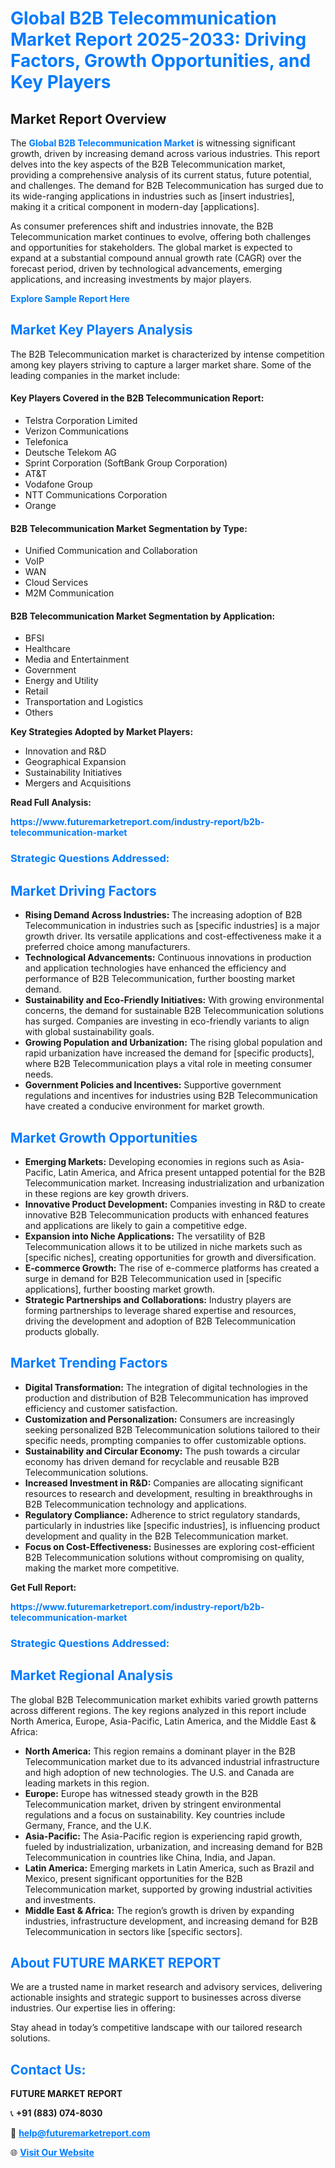 <h1 style="color: #007BFF;">Global B2B Telecommunication Market Report 2025-2033: Driving Factors, Growth Opportunities, and Key Players</h1>

<section id="overview">
<h2>Market Report Overview</h2>
<p>The <a href="https://www.futuremarketreport.com/industry-report/b2b-telecommunication-market" style="color: #007BFF; text-decoration: none;"><strong>Global B2B Telecommunication Market</strong></a> is witnessing significant growth, driven by increasing demand across various industries. This report delves into the key aspects of the B2B Telecommunication market, providing a comprehensive analysis of its current status, future potential, and challenges. The demand for B2B Telecommunication has surged due to its wide-ranging applications in industries such as [insert industries], making it a critical component in modern-day [applications].</p>
<p>As consumer preferences shift and industries innovate, the B2B Telecommunication market continues to evolve, offering both challenges and opportunities for stakeholders. The global market is expected to expand at a substantial compound annual growth rate (CAGR) over the forecast period, driven by technological advancements, emerging applications, and increasing investments by major players.</p>
</section>

<section id="overview">
<p><a href="https://www.futuremarketreport.com/request-sample/reportId=54255" style="color: #007BFF; text-decoration: none;"><strong>Explore Sample Report Here</strong></a></p>
</section>

<section id="key-players">
<h2 style="color: #007BFF;">Market Key Players Analysis</h2>
<p>The B2B Telecommunication market is characterized by intense competition among key players striving to capture a larger market share. Some of the leading companies in the market include:</p>
<h4>Key Players Covered in the B2B Telecommunication Report:</h4>
<ul><li>Telstra Corporation Limited</li><li>Verizon Communications</li><li>Telefonica</li><li>Deutsche Telekom AG</li><li>Sprint Corporation (SoftBank Group Corporation)</li><li>AT&amp;T</li><li>Vodafone Group</li><li>NTT Communications Corporation</li><li>Orange</li></ul>
<h4>B2B Telecommunication Market Segmentation by Type:</h4>
<ul><li>Unified Communication and Collaboration</li><li>VoIP</li><li>WAN</li><li>Cloud Services</li><li>M2M Communication</li></ul>

<h4>B2B Telecommunication Market Segmentation by Application:</h4>
<ul><li>BFSI</li><li>Healthcare</li><li>Media and Entertainment</li><li>Government</li><li>Energy and Utility</li><li>Retail</li><li>Transportation and Logistics</li><li>Others</li></ul>
<p><strong>Key Strategies Adopted by Market Players:</strong></p>
<ul>
<li>Innovation and R&D</li>
<li>Geographical Expansion</li>
<li>Sustainability Initiatives</li>
<li>Mergers and Acquisitions</li>
</ul>
</section>

<section>
<p><strong>Read Full Analysis: </strong></p><a href="https://www.futuremarketreport.com/industry-report/b2b-telecommunication-market" style="color: #007BFF; text-decoration: none;"><strong>https://www.futuremarketreport.com/industry-report/b2b-telecommunication-market</strong></a>
<h3 style="color: #007BFF;">Strategic Questions Addressed:</h3>
</section>

<section id="driving-factors">
<h2 style="color: #007BFF;">Market Driving Factors</h2>
<ul>
<li><strong>Rising Demand Across Industries:</strong> The increasing adoption of B2B Telecommunication in industries such as [specific industries] is a major growth driver. Its versatile applications and cost-effectiveness make it a preferred choice among manufacturers.</li>
<li><strong>Technological Advancements:</strong> Continuous innovations in production and application technologies have enhanced the efficiency and performance of B2B Telecommunication, further boosting market demand.</li>
<li><strong>Sustainability and Eco-Friendly Initiatives:</strong> With growing environmental concerns, the demand for sustainable B2B Telecommunication solutions has surged. Companies are investing in eco-friendly variants to align with global sustainability goals.</li>
<li><strong>Growing Population and Urbanization:</strong> The rising global population and rapid urbanization have increased the demand for [specific products], where B2B Telecommunication plays a vital role in meeting consumer needs.</li>
<li><strong>Government Policies and Incentives:</strong> Supportive government regulations and incentives for industries using B2B Telecommunication have created a conducive environment for market growth.</li>
</ul>
</section>

<section id="growth-opportunities">
<h2 style="color: #007BFF;">Market Growth Opportunities</h2>
<ul>
<li><strong>Emerging Markets:</strong> Developing economies in regions such as Asia-Pacific, Latin America, and Africa present untapped potential for the B2B Telecommunication market. Increasing industrialization and urbanization in these regions are key growth drivers.</li>
<li><strong>Innovative Product Development:</strong> Companies investing in R&D to create innovative B2B Telecommunication products with enhanced features and applications are likely to gain a competitive edge.</li>
<li><strong>Expansion into Niche Applications:</strong> The versatility of B2B Telecommunication allows it to be utilized in niche markets such as [specific niches], creating opportunities for growth and diversification.</li>
<li><strong>E-commerce Growth:</strong> The rise of e-commerce platforms has created a surge in demand for B2B Telecommunication used in [specific applications], further boosting market growth.</li>
<li><strong>Strategic Partnerships and Collaborations:</strong> Industry players are forming partnerships to leverage shared expertise and resources, driving the development and adoption of B2B Telecommunication products globally.</li>
</ul>
</section>

<section id="trending-factors">
<h2 style="color: #007BFF;">Market Trending Factors</h2>
<ul>
<li><strong>Digital Transformation:</strong> The integration of digital technologies in the production and distribution of B2B Telecommunication has improved efficiency and customer satisfaction.</li>
<li><strong>Customization and Personalization:</strong> Consumers are increasingly seeking personalized B2B Telecommunication solutions tailored to their specific needs, prompting companies to offer customizable options.</li>
<li><strong>Sustainability and Circular Economy:</strong> The push towards a circular economy has driven demand for recyclable and reusable B2B Telecommunication solutions.</li>
<li><strong>Increased Investment in R&D:</strong> Companies are allocating significant resources to research and development, resulting in breakthroughs in B2B Telecommunication technology and applications.</li>
<li><strong>Regulatory Compliance:</strong> Adherence to strict regulatory standards, particularly in industries like [specific industries], is influencing product development and quality in the B2B Telecommunication market.</li>
<li><strong>Focus on Cost-Effectiveness:</strong> Businesses are exploring cost-efficient B2B Telecommunication solutions without compromising on quality, making the market more competitive.</li>
</ul>
</section>

<section>
<p><strong>Get Full Report: </strong></p><a href="https://www.futuremarketreport.com/industry-report/b2b-telecommunication-market" style="color: #007BFF; text-decoration: none;"><strong>https://www.futuremarketreport.com/industry-report/b2b-telecommunication-market</strong></a>
<h3 style="color: #007BFF;">Strategic Questions Addressed:</h3>
</section>


<section id="regional-analysis">
<h2 style="color: #007BFF;">Market Regional Analysis</h2>
<p>The global B2B Telecommunication market exhibits varied growth patterns across different regions. The key regions analyzed in this report include North America, Europe, Asia-Pacific, Latin America, and the Middle East & Africa:</p>
<ul>
<li><strong>North America:</strong> This region remains a dominant player in the B2B Telecommunication market due to its advanced industrial infrastructure and high adoption of new technologies. The U.S. and Canada are leading markets in this region.</li>
<li><strong>Europe:</strong> Europe has witnessed steady growth in the B2B Telecommunication market, driven by stringent environmental regulations and a focus on sustainability. Key countries include Germany, France, and the U.K.</li>
<li><strong>Asia-Pacific:</strong> The Asia-Pacific region is experiencing rapid growth, fueled by industrialization, urbanization, and increasing demand for B2B Telecommunication in countries like China, India, and Japan.</li>
<li><strong>Latin America:</strong> Emerging markets in Latin America, such as Brazil and Mexico, present significant opportunities for the B2B Telecommunication market, supported by growing industrial activities and investments.</li>
<li><strong>Middle East & Africa:</strong> The region’s growth is driven by expanding industries, infrastructure development, and increasing demand for B2B Telecommunication in sectors like [specific sectors].</li>
</ul>
</section>

<footer>
<h2 style="color: #007BFF;">About FUTURE MARKET REPORT</h2>
<p>We are a trusted name in market research and advisory services, delivering actionable insights and strategic support to businesses across diverse industries. Our expertise lies in offering:</p>

<p>Stay ahead in today’s competitive landscape with our tailored research solutions.</p>

<h2 style="color: #007BFF;">Contact Us:</h2>
<p><strong>FUTURE MARKET REPORT</strong></p>
<p>📞 <strong>+91 (883) 074-8030</strong></p>
<p>📧 <strong><a href="mailto:help@futuremarketreport.com" style="color: #007BFF;">help@futuremarketreport.com</a></strong></p>
<p>🌐 <strong><a href="https://www.futuremarketreport.com/" style="color: #007BFF;">Visit Our Website</a></strong></p>
</footer>